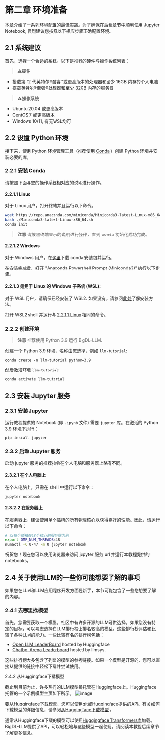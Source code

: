 # 第二章 环境准备

本章介绍了一系列环境配置的最佳实践。为了确保在后续章节中顺利使用 Jupyter Notebook, 强烈建议您按照以下相应步骤正确配置环境。

## 2.1 系统建议
首先，选择一个合适的系统。以下是推荐的硬件与操作系统列表：

>⚠️**硬件**

- 搭载第 12 代英特尔®酷睿™或更高版本的处理器和至少 16GB 内存的个人电脑
- 搭载英特尔®至强®处理器和至少 32GB 内存的服务器

>⚠️**操作系统**

- Ubuntu 20.04 或更高版本
- CentOS 7 或更高版本
- Windows 10/11, 有无WSL均可

## 2.2 设置 Python 环境

接下来，使用 Python 环境管理工具（推荐使用 [Conda](https://docs.conda.io/projects/conda/en/stable/) ）创建 Python 环境并安装必要的库。


### 2.2.1 安装 Conda
请按照下面与您的操作系统相对应的说明进行操作。

#### 2.2.1.1 Linux

对于 Linux 用户，打开终端并且运行以下命令。

```bash
wget https://repo.anaconda.com/miniconda/Miniconda3-latest-Linux-x86_64.sh
bash ./Miniconda3-latest-Linux-x86_64.sh
conda init
```
>**注意**
> 请按照终端显示的说明进行操作，直到 conda 初始化成功完成。


#### 2.2.1.2 Windows

对于 Windows 用户，在[这里](https://docs.conda.io/en/latest/miniconda.html#latest-miniconda-installer-links)下载 conda 安装包并运行。

在安装完成后，打开 "Anaconda Powershell Prompt (Miniconda3)" 执行以下步骤。

#### 2.2.1.3 适用于 Linux 的 Windows 子系统 (WSL):

对于 WSL 用户，请确保已经安装了 WSL2. 如果没有，请参阅[此处](https://bigdl.readthedocs.io/en/latest/doc/UserGuide/win.html#install-wsl2l)了解安装方法。

打开 WSL2 shell 并运行与 [2.2.1.1 Linux](#2211-linux) 相同的命令。



### 2.2.2 创建环境
> **注意**
> 推荐使用 Python 3.9 运行 BigDL-LLM.

创建一个 Python 3.9 环境，名称由您选择，例如 `llm-tutorial`:
```
conda create -n llm-tutorial python=3.9
```
然后激活环境 `llm-tutorial`:
```
conda activate llm-tutorial
```
## 2.3 安装 Jupyter 服务

### 2.3.1 安装 Jupyter
运行教程提供的 Notebook (即 `.ipynb` 文件) 需要 `jupyter` 库。在激活的 Python 3.9 环境下运行：
```
pip install jupyter
```

### 2.3.2 启动 Jupyter 服务
启动 jupyter 服务的推荐指令在个人电脑和服务器上略有不同。

#### 2.3.2.1 在个人电脑上
在个人电脑上，只需在 shell 中运行以下命令：
```
jupyter notebook
```

#### 2.3.2.2 在服务器上
在服务器上，建议使用单个插槽的所有物理核心以获得更好的性能。因此，请运行以下命令：
```bash
# 以每个插槽有48个核心的服务器为例
export OMP_NUM_THREADS=48
numactl -C 0-47 -m 0 jupyter notebook
```

祝贺您！现在您可以使用浏览器来访问 jupyter 服务 url 并运行本教程提供的notebooks。


## 2.4 关于使用LLM的一些你可能想要了解的事项

如果您在LLM和LLM应用程序开发方面是新手，本节可能包含了一些您想要了解的内容。

### 2.4.1 去哪里找模型

首先，您需要获取一个模型。社区中有许多开源的LLM可供选择。如果您没有特定的目标，可以考虑选择在LLM排行榜上排名较高的模型。这些排行榜评估和比较了各种LLM的能力。一些比较有名的排行榜包括：

- [Open LLM LeaderBoard](https://huggingface.co/spaces/HuggingFaceH4/open_llm_leaderboard) hosted by Huggingface. 
- [Chatbot Arena Leaderboard](https://huggingface.co/spaces/lmsys/chatbot-arena-leaderboard) hosted by llmsys.

这些排行榜大多包含了列出的模型的参考链接。如果一个模型是开源的，您可以直接从提供的链接中轻松下载并尝试使用。


2.4.2 从Huggingface下载模型

截止到目前为止，许多热门的LLM模型都托管在Huggingface上。Huggingface托管的一个示例模型主页如下所示。
![image](https://github.com/shane-huang/bigdl-llm-tutorial/assets/1995599/a04df95f-5590-4bf1-968c-32cf494ece92)

要从Huggingface下载模型，您可以使用git或Huggingface提供的API。有关如何下载模型的详细信息，请参阅[从Huggingface下载模型](https://huggingface.co/docs/hub/models-downloading) 。

通常从Huggingface下载的模型可以使用[Huggingface Transformers库](https://huggingface.co/docs/transformers/index)加载。BigDL-LLM提供了API，可以轻松地与这些模型一起使用。请阅读本教程后续章节了解更多信息。
